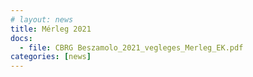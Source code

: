 ```yaml
---
# layout: news
title: Mérleg 2021
docs:
  - file: CBRG Beszamolo_2021_vegleges_Merleg_EK.pdf
categories: [news]
---
```

